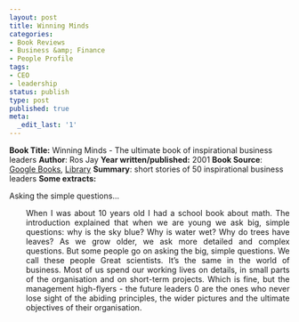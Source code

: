 ```yaml
---
layout: post
title: Winning Minds
categories:
- Book Reviews
- Business &amp; Finance
- People Profile
tags:
- CEO
- leadership
status: publish
type: post
published: true
meta:
  _edit_last: '1'
---
```

<strong>Book Title:</strong> Winning Minds - The ultimate book of inspirational business leaders
<strong> Author</strong>: Ros Jay
<strong> Year written/published:</strong> 2001
<strong> Book Source</strong>: <a href="http://books.google.com/books?id=HVsFAAAACAAJ&amp;dq=winning+minds+ros+jay">Google Books</a>, <a href="http://catalogue.nlb.gov.sg/cgi-bin/cw_cgi?fullRecord+11488+3002+10205784+1+0">Library</a>
<strong> Summary</strong>: short stories of 50 inspirational business leaders
<strong> Some extracts:</strong>

Asking the simple questions...
<p style="padding-left: 30px; text-align: justify;">When I was about 10 years old I had a school book about math. The introduction explained that when we are young we ask big, simple questions: why is the sky blue? Why is water wet? Why do trees have leaves? As we grow older, we ask more detailed and complex questions. But some people go on asking the big, simple questions. We call these people Great scientists.
It’s the same in the world of business. Most of us spend our working lives on details, in small parts of the organisation and on short-term projects. Which is fine, but the management high-flyers - the future leaders 0 are the ones who never lose sight of the abiding principles, the wider pictures and the ultimate objectives of their organisation.

